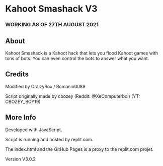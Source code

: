 # Kahoot Smashack V3

### WORKING AS OF 27TH AUGUST 2021

## About

Kahoot Smashack is a Kahoot hack that lets you flood Kahoot games with tons of bots. You can even control the bots to answer what you want.

## Credits

Modified by CraizyRox / Romanio0089

Script originally made by cbozey (Reddit: @XeComputerboi) (YT: CBOZEY_BOY19)

## More Info

Developed with JavaScript.

Script is running and hosted by replit.com.

The index.html and the GitHub Pages is a proxy to the replit.com projet.

Version V3.0.2
